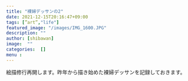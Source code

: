 ```yaml
---
title: "裸婦デッサンの2"
date: 2021-12-15T20:16:47+09:00
tags: [”art”,"life"]
featured_image: "/images/IMG_1600.JPG"
description: ""
author: [shibawan]
image:  ""
categories:  []
menu :
---
```

絵描修行再開します。昨年から描き始めた裸婦デッサンを記録しておきます。
